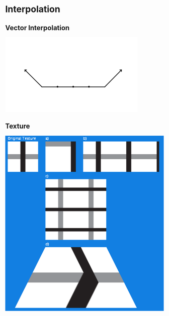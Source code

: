# Interpolation
## Vector Interpolation
![demo interpolation vector](https://github.com/mazenbesher/Processing/blob/master/media/demo_interpolation_vector.gif)

## Texture
![demo texture](https://github.com/mazenbesher/Processing/blob/master/media/demo_texture.png)